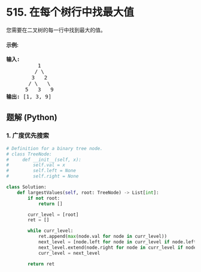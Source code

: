 # 515. 在每个树行中找最大值
您需要在二叉树的每一行中找到最大的值。

#### 示例:
<pre>
<strong>输入:</strong>
          1
         / \
        3   2
       / \   \
      5   3   9
<strong>输出:</strong> [1, 3, 9]
</pre>

## 题解 (Python)

### 1. 广度优先搜索
```Python
# Definition for a binary tree node.
# class TreeNode:
#     def __init__(self, x):
#         self.val = x
#         self.left = None
#         self.right = None

class Solution:
    def largestValues(self, root: TreeNode) -> List[int]:
        if not root:
            return []

        curr_level = [root]
        ret = []

        while curr_level:
            ret.append(max(node.val for node in curr_level))
            next_level = [node.left for node in curr_level if node.left]
            next_level.extend(node.right for node in curr_level if node.right)
            curr_level = next_level

        return ret
```
